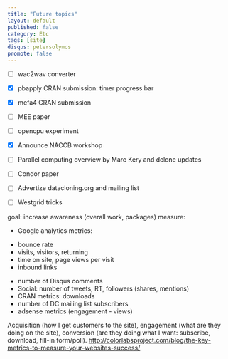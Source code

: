 ```yaml
---
title: "Future topics"
layout: default
published: false
category: Etc
tags: [site]
disqus: petersolymos
promote: false
---
```


- [ ] wac2wav converter
- [x] pbapply CRAN submission: timer progress bar
- [x] mefa4 CRAN submission
- [ ] MEE paper
- [ ] opencpu experiment
- [x] Announce NACCB workshop
- [ ] Parallel computing overview by Marc Kery and dclone updates
- [ ] Condor paper
- [ ] Advertize datacloning.org and mailing list
- [ ] Westgrid tricks



 goal: increase awareness (overall work, packages)
 measure:
 * Google analytics metrics:
  - bounce rate
  - visits, visitors, returning
  - time on site, page views per visit
  - inbound links
 * number of Disqus comments
 * Social: number of tweets, RT, followers (shares, mentions)
 * CRAN metrics: downloads
 * number of DC mailing list subscribers
 * adsense metrics (engagement - views)

Acquisition (how I get customers to the site),
engagement (what are they doing on the site),
conversion (are they doing what I want: subscribe, download, fill-in form/poll).
http://colorlabsproject.com/blog/the-key-metrics-to-measure-your-websites-success/

